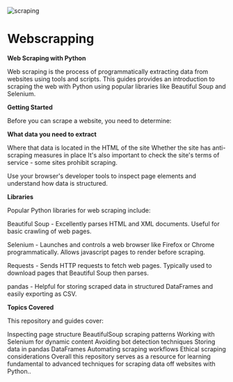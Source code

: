 ![scraping](https://github.com/user-attachments/assets/ef5d0c62-16c2-4816-88a9-0220cbaaad97)


# Webscrapping
**Web Scraping with Python**

Web scraping is the process of programmatically extracting data from websites using tools and scripts. This guides provides an introduction to scraping the web with Python using popular libraries like Beautiful Soup and Selenium.

**Getting Started**

Before you can scrape a website, you need to determine:

**What data you need to extract**

Where that data is located in the HTML of the site
Whether the site has anti-scraping measures in place
It's also important to check the site's terms of service - some sites prohibit scraping.

Use your browser's developer tools to inspect page elements and understand how data is structured.

**Libraries**

Popular Python libraries for web scraping include:

Beautiful Soup - Excellently parses HTML and XML documents. Useful for basic crawling of web pages.

Selenium - Launches and controls a web browser like Firefox or Chrome programmatically. Allows javascript pages to render before scraping.

Requests - Sends HTTP requests to fetch web pages. Typically used to download pages that Beautiful Soup then parses.

pandas - Helpful for storing scraped data in structured DataFrames and easily exporting as CSV.

**Topics Covered**

This repository and guides cover:

Inspecting page structure
BeautifulSoup scraping patterns
Working with Selenium for dynamic content
Avoiding bot detection techniques
Storing data in pandas DataFrames
Automating scraping workflows
Ethical scraping considerations
Overall this repository serves as a resource for learning fundamental to advanced techniques for scraping data off websites with Python..
